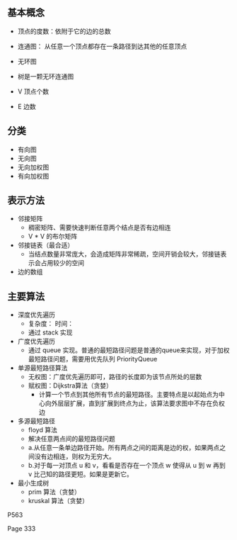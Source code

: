 <!--
 * @Descripttion: 
 * @version: 
 * @Author: ZhangHongye
 * @Date: 2021-10-09 13:07:23
-->

## 基本概念
* 顶点的度数：依附于它的边的总数
* 连通图： 从任意一个顶点都存在一条路径到达其他的任意顶点
* 无环图
* 树是一颗无环连通图


* V 顶点个数
* E 边数



## 分类
* 有向图
* 无向图
* 无向加权图
* 有向加权图



## 表示方法

* 邻接矩阵
    - 稠密矩阵、需要快速判断任意两个结点是否有边相连
    - V * V 的布尔矩阵
* 邻接链表（最合适）
    - 当结点数量非常庞大，会造成矩阵非常稀疏，空间开销会较大，邻接链表示会占用较少的空间
* 边的数组  



## 主要算法
* 深度优先遍历
    - 复杂度： 时间：
    - 通过 stack 实现
* 广度优先遍历
    - 通过 queue 实现。普通的最短路径问题是普通的queue来实现，对于加权最短路径问题，需要用优先队列 PriorityQueue
* 单源最短路径算法
    - 无权图：广度优先遍历即可，路径的长度即为该节点所处的层数
    - 赋权图：Dijkstra算法（贪婪）
        - 计算一个节点到其他所有节点的最短路径。主要特点是以起始点为中心向外层层扩展，直到扩展到终点为止，该算法要求图中不存在负权边
* 多源最短路径
    - floyd 算法
    - 解决任意两点间的最短路径问题
    - a.从任意一条单边路径开始。所有两点之间的距离是边的权，如果两点之间没有边相连，则权为无穷大。 　　
    - b.对于每一对顶点 u 和 v，看看是否存在一个顶点 w 使得从 u 到 w 再到 v 比己知的路径更短。如果是更新它。    
* 最小生成树
    - prim 算法（贪婪）
    - kruskal 算法（贪婪）



P563

Page 333







